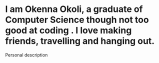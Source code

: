 # I am Okenna Okoli, a graduate of Computer Science though not too good at coding . I love making friends, travelling and hanging out.
Personal description
